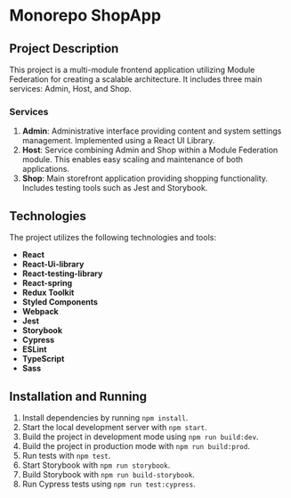 # Monorepo ShopApp

## Project Description

This project is a multi-module frontend application utilizing Module Federation for creating a scalable architecture. It includes three main services: Admin, Host, and Shop.

### Services

1. **Admin**: Administrative interface providing content and system settings management. Implemented using a React UI Library.
2. **Host**: Service combining Admin and Shop within a Module Federation module. This enables easy scaling and maintenance of both applications.
3. **Shop**: Main storefront application providing shopping functionality. Includes testing tools such as Jest and Storybook.

## Technologies

The project utilizes the following technologies and tools:

- **React**
- **React-Ui-library**
- **React-testing-library**
- **React-spring**
- **Redux Toolkit**
- **Styled Components**
- **Webpack**
- **Jest**
- **Storybook**
- **Cypress**
- **ESLint**
- **TypeScript**
- **Sass**

## Installation and Running

1. Install dependencies by running `npm install`.
2. Start the local development server with `npm start`.
3. Build the project in development mode using `npm run build:dev`.
4. Build the project in production mode with `npm run build:prod`.
5. Run tests with `npm test`.
6. Start Storybook with `npm run storybook`.
7. Build Storybook with `npm run build-storybook`.
8. Run Cypress tests using `npm run test:cypress`.
